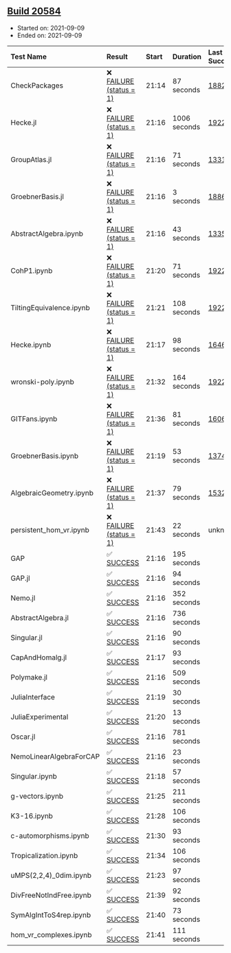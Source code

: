 ## [Build 20584](https://oscarci.mathematik.uni-kl.de/job/oscar/20584/)

* Started on: 2021-09-09
* Ended on: 2021-09-09

| Test Name    | Result | Start | Duration | Last Success | First Failure |
|:-------------|:-------|:------|:---------|:-------------|:--------------|
| CheckPackages | ❌ [FAILURE (status = 1)](https://oscarci.mathematik.uni-kl.de/job/oscar/20584/artifact/logs/build-20584/CheckPackages.log) | 21:14 | 87 seconds | [18822](https://oscarci.mathematik.uni-kl.de/job/oscar/18822/) | [18823](https://oscarci.mathematik.uni-kl.de/job/oscar/18823/) |
| Hecke.jl | ❌ [FAILURE (status = 1)](https://oscarci.mathematik.uni-kl.de/job/oscar/20584/artifact/logs/build-20584/Hecke.jl.log) | 21:16 | 1006 seconds | [19222](https://oscarci.mathematik.uni-kl.de/job/oscar/19222/) | [20152](https://oscarci.mathematik.uni-kl.de/job/oscar/20152/) |
| GroupAtlas.jl | ❌ [FAILURE (status = 1)](https://oscarci.mathematik.uni-kl.de/job/oscar/20584/artifact/logs/build-20584/GroupAtlas.jl.log) | 21:16 | 71 seconds | [13311](https://oscarci.mathematik.uni-kl.de/job/oscar/13311/) | [13312](https://oscarci.mathematik.uni-kl.de/job/oscar/13312/) |
| GroebnerBasis.jl | ❌ [FAILURE (status = 1)](https://oscarci.mathematik.uni-kl.de/job/oscar/20584/artifact/logs/build-20584/GroebnerBasis.jl.log) | 21:16 | 3 seconds | [18864](https://oscarci.mathematik.uni-kl.de/job/oscar/18864/) | [18865](https://oscarci.mathematik.uni-kl.de/job/oscar/18865/) |
| AbstractAlgebra.ipynb | ❌ [FAILURE (status = 1)](https://oscarci.mathematik.uni-kl.de/job/oscar/20584/artifact/logs/build-20584/AbstractAlgebra.ipynb.log) | 21:16 | 43 seconds | [13355](https://oscarci.mathematik.uni-kl.de/job/oscar/13355/) | [13356](https://oscarci.mathematik.uni-kl.de/job/oscar/13356/) |
| CohP1.ipynb | ❌ [FAILURE (status = 1)](https://oscarci.mathematik.uni-kl.de/job/oscar/20584/artifact/logs/build-20584/CohP1.ipynb.log) | 21:20 | 71 seconds | [19222](https://oscarci.mathematik.uni-kl.de/job/oscar/19222/) | [20152](https://oscarci.mathematik.uni-kl.de/job/oscar/20152/) |
| TiltingEquivalence.ipynb | ❌ [FAILURE (status = 1)](https://oscarci.mathematik.uni-kl.de/job/oscar/20584/artifact/logs/build-20584/TiltingEquivalence.ipynb.log) | 21:21 | 108 seconds | [19222](https://oscarci.mathematik.uni-kl.de/job/oscar/19222/) | [20152](https://oscarci.mathematik.uni-kl.de/job/oscar/20152/) |
| Hecke.ipynb | ❌ [FAILURE (status = 1)](https://oscarci.mathematik.uni-kl.de/job/oscar/20584/artifact/logs/build-20584/Hecke.ipynb.log) | 21:17 | 98 seconds | [16463](https://oscarci.mathematik.uni-kl.de/job/oscar/16463/) | [16464](https://oscarci.mathematik.uni-kl.de/job/oscar/16464/) |
| wronski-poly.ipynb | ❌ [FAILURE (status = 1)](https://oscarci.mathematik.uni-kl.de/job/oscar/20584/artifact/logs/build-20584/wronski-poly.ipynb.log) | 21:32 | 164 seconds | [19222](https://oscarci.mathematik.uni-kl.de/job/oscar/19222/) | [20152](https://oscarci.mathematik.uni-kl.de/job/oscar/20152/) |
| GITFans.ipynb | ❌ [FAILURE (status = 1)](https://oscarci.mathematik.uni-kl.de/job/oscar/20584/artifact/logs/build-20584/GITFans.ipynb.log) | 21:36 | 81 seconds | [16068](https://oscarci.mathematik.uni-kl.de/job/oscar/16068/) | [16069](https://oscarci.mathematik.uni-kl.de/job/oscar/16069/) |
| GroebnerBasis.ipynb | ❌ [FAILURE (status = 1)](https://oscarci.mathematik.uni-kl.de/job/oscar/20584/artifact/logs/build-20584/GroebnerBasis.ipynb.log) | 21:19 | 53 seconds | [13748](https://oscarci.mathematik.uni-kl.de/job/oscar/13748/) | [13749](https://oscarci.mathematik.uni-kl.de/job/oscar/13749/) |
| AlgebraicGeometry.ipynb | ❌ [FAILURE (status = 1)](https://oscarci.mathematik.uni-kl.de/job/oscar/20584/artifact/logs/build-20584/AlgebraicGeometry.ipynb.log) | 21:37 | 79 seconds | [15322](https://oscarci.mathematik.uni-kl.de/job/oscar/15322/) | [15323](https://oscarci.mathematik.uni-kl.de/job/oscar/15323/) |
| persistent_hom_vr.ipynb | ❌ [FAILURE (status = 1)](https://oscarci.mathematik.uni-kl.de/job/oscar/20584/artifact/logs/build-20584/persistent_hom_vr.ipynb.log) | 21:43 | 22 seconds | unknown | unknown |
| GAP | ✅ [SUCCESS](https://oscarci.mathematik.uni-kl.de/job/oscar/20584/artifact/logs/build-20584/GAP.log) | 21:16 | 195 seconds |  |  |
| GAP.jl | ✅ [SUCCESS](https://oscarci.mathematik.uni-kl.de/job/oscar/20584/artifact/logs/build-20584/GAP.jl.log) | 21:16 | 94 seconds |  |  |
| Nemo.jl | ✅ [SUCCESS](https://oscarci.mathematik.uni-kl.de/job/oscar/20584/artifact/logs/build-20584/Nemo.jl.log) | 21:16 | 352 seconds |  |  |
| AbstractAlgebra.jl | ✅ [SUCCESS](https://oscarci.mathematik.uni-kl.de/job/oscar/20584/artifact/logs/build-20584/AbstractAlgebra.jl.log) | 21:16 | 736 seconds |  |  |
| Singular.jl | ✅ [SUCCESS](https://oscarci.mathematik.uni-kl.de/job/oscar/20584/artifact/logs/build-20584/Singular.jl.log) | 21:16 | 90 seconds |  |  |
| CapAndHomalg.jl | ✅ [SUCCESS](https://oscarci.mathematik.uni-kl.de/job/oscar/20584/artifact/logs/build-20584/CapAndHomalg.jl.log) | 21:17 | 93 seconds |  |  |
| Polymake.jl | ✅ [SUCCESS](https://oscarci.mathematik.uni-kl.de/job/oscar/20584/artifact/logs/build-20584/Polymake.jl.log) | 21:16 | 509 seconds |  |  |
| JuliaInterface | ✅ [SUCCESS](https://oscarci.mathematik.uni-kl.de/job/oscar/20584/artifact/logs/build-20584/JuliaInterface.log) | 21:19 | 30 seconds |  |  |
| JuliaExperimental | ✅ [SUCCESS](https://oscarci.mathematik.uni-kl.de/job/oscar/20584/artifact/logs/build-20584/JuliaExperimental.log) | 21:20 | 13 seconds |  |  |
| Oscar.jl | ✅ [SUCCESS](https://oscarci.mathematik.uni-kl.de/job/oscar/20584/artifact/logs/build-20584/Oscar.jl.log) | 21:16 | 781 seconds |  |  |
| NemoLinearAlgebraForCAP | ✅ [SUCCESS](https://oscarci.mathematik.uni-kl.de/job/oscar/20584/artifact/logs/build-20584/NemoLinearAlgebraForCAP.log) | 21:16 | 23 seconds |  |  |
| Singular.ipynb | ✅ [SUCCESS](https://oscarci.mathematik.uni-kl.de/job/oscar/20584/artifact/logs/build-20584/Singular.ipynb.log) | 21:18 | 57 seconds |  |  |
| g-vectors.ipynb | ✅ [SUCCESS](https://oscarci.mathematik.uni-kl.de/job/oscar/20584/artifact/logs/build-20584/g-vectors.ipynb.log) | 21:25 | 211 seconds |  |  |
| K3-16.ipynb | ✅ [SUCCESS](https://oscarci.mathematik.uni-kl.de/job/oscar/20584/artifact/logs/build-20584/K3-16.ipynb.log) | 21:28 | 106 seconds |  |  |
| c-automorphisms.ipynb | ✅ [SUCCESS](https://oscarci.mathematik.uni-kl.de/job/oscar/20584/artifact/logs/build-20584/c-automorphisms.ipynb.log) | 21:30 | 93 seconds |  |  |
| Tropicalization.ipynb | ✅ [SUCCESS](https://oscarci.mathematik.uni-kl.de/job/oscar/20584/artifact/logs/build-20584/Tropicalization.ipynb.log) | 21:34 | 106 seconds |  |  |
| uMPS(2,2,4)_0dim.ipynb | ✅ [SUCCESS](https://oscarci.mathematik.uni-kl.de/job/oscar/20584/artifact/logs/build-20584/uMPS-2-2-4-_0dim.ipynb.log) | 21:23 | 97 seconds |  |  |
| DivFreeNotIndFree.ipynb | ✅ [SUCCESS](https://oscarci.mathematik.uni-kl.de/job/oscar/20584/artifact/logs/build-20584/DivFreeNotIndFree.ipynb.log) | 21:39 | 92 seconds |  |  |
| SymAlgIntToS4rep.ipynb | ✅ [SUCCESS](https://oscarci.mathematik.uni-kl.de/job/oscar/20584/artifact/logs/build-20584/SymAlgIntToS4rep.ipynb.log) | 21:40 | 73 seconds |  |  |
| hom_vr_complexes.ipynb | ✅ [SUCCESS](https://oscarci.mathematik.uni-kl.de/job/oscar/20584/artifact/logs/build-20584/hom_vr_complexes.ipynb.log) | 21:41 | 111 seconds |  |  |
